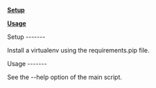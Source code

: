 
**<a href="#toc2-3">Setup</a>**

**<a href="#toc2-9">Usage</a>**

<A name="toc2-3" title="Setup" />
Setup
-------

Install a virtualenv using the requirements.pip file.

<A name="toc2-9" title="Usage" />
Usage
-------

See the --help option of the main script.
